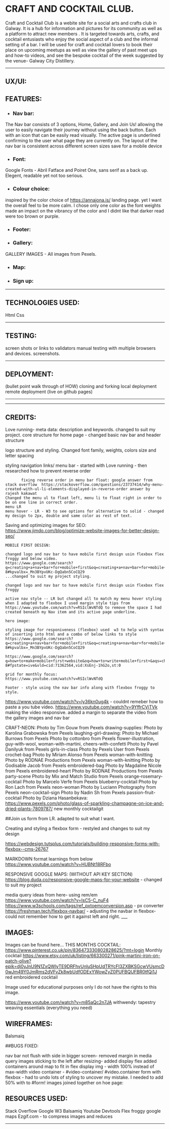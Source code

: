 # CRAFT AND COCKTAIL CLUB.

Craft and Cocktail Club is a webite site for a social arts and crafts club in Galway. It is a hub for information and pictures for its community as well as a platform to attract new members . It is targeted towards arts, crafts, and cocktail entusiasts who enjoy the social aspect of a club and the informal setting of a bar. I will be used for craft and cocktail lovers to book their place on upcoming meetups as well as view the gallery of past meet ups and how-to videos, and see the bespoke cocktail of the week suggested by the venue- Galway City Distillery.

___
## UX/UI:


## FEATURES:

* ### Nav bar:

The Nav bar consists of 3 options, Home, Gallery, and Join Us! allowing the user to easily navigate their journey without using the back button. 
Each with an icon that can be easily read visually.
The active page is underlined confirming to the user what page they are currently on.
The layout of the nav bar is consistent across different screen sizes save for a mobile device
* ### Font:
Google Fonts - Abril Fatface and Poiret One, sans serif as a back up. Elegent, readable yet not too serious.

* ### Colour choice:
inspired by the color choice of https://annajona.is/ landing page. yet I want the overall feel to be more calm.
I chose only one color as the font weights made an impact on the vibrancy of the color and I didnt like that darker read were too brown or purple. 

* ### Footer:

* ### Gallery:

GALLERY IMAGES - All images from Pexels.


* ### Map:

* ### Sign up:


___
## TECHNOLOGIES USED:

Html
Css


___

## TESTING:
screen shots or links to validators
manual testing with multiple browsers and devices. screenshots.

___
## DEPLOYMENT:
(bullet point walk through of HOW)
cloning and forking
local deployment
remote deployment (live on github pages)
___



___

## CREDITS:

Love running- meta data: description and keywords. changed to suit my project.
            core structure for home page - changed 
            basic nav bar and header structure

 logo structure and styling. Changed font family, weights, colors size and letter spacing

 styling navigation links/ menu bar - started with Love running - then researched how to prevent reverse order
            
           fixing reverse order in menu bar float: google answer from stack overflow  https://stackoverflow.com/questions/23737414/why-menu-created-with-ul-li-elements-displayed-in-reverse-order answer by rajesh kakawat
    Changed the menu ul to float left, menu li to float right in order to be on one line in correct order. 
    menu LR 
    menu hover - LR - W3 to see options for alternative to solid - changed my design to 2px, double and same color as rest of text. 

Saving and optimizing images for SEO: 
https://www.jimdo.com/blog/optimize-website-images-for-better-design-seo/

    MOBILE FIRST DESIGN: 

    changed logo and nav bar to have mobile first design usin flexbox flex froggy and below video. 
    https://www.google.com/search?q=creating+a+nav+bar+for+mobile+first&oq=creating+a+nav+bar+for+mobile+first+&aqs=chrome..69i57j33i10i160l5.20679j1j7&sourceid=chrome&ie=UTF-8#kpvalbx=_Mn3BYpvUKc-DgQabn5CoCQ29
    ...changed to suit my project styling.

    changed logo and nav bar to have mobile first design usin flexbox flex froggy

    active nav style -- LR but changed all to match my menu hover styling
    when I adapted to flexbox I used margin style tips from https://www.youtube.com/watch?v=RSIclWvNTdQ to remove the space I had created beneath my Nav item and its active page underline.

    hero image:

    styling image for responiveness (flexbox) used  w3 to help with syntax of inserting into html and a combo of below links to style 
    https://www.google.com/search?q=creating+a+nav+bar+for+mobile+first&oq=creating+a+nav+bar+for+mobile+first+&aqs=chrome..69i57j33i10i160l5.20679j1j7&sourceid=chrome&ie=UTF-8#kpvalbx=_Mn3BYpvUKc-DgQabn5CoCQ29

    https://www.google.com/search?q=how+to+make+mobile+first+website&oq=how+to+write+mobile+first+&aqs=chrome.2.0i512j69i57j0i22i30j0i10i22i30j0i22i30l3j0i15i22i30j0i390l2.16112j0j7&sourceid=chrome&ie=UTF-8#fpstate=ive&vld=cid:71362564,vid:XsEnj-1hG2o,st:0

    grid for monthly focus:
    https://www.youtube.com/watch?v=RSIclWvNTdQ

    Footer - style using the nav bar info along with flexbox froggy to style.

    
https://www.youtube.com/watch?v=ly36kn0ug4k - couldnt remeber how to paste a you tube video.
https://www.youtube.com/watch?v=9YffrCViTVk making the video responsive.
added a margin to separate the video from the gallery images and nav bar

CRAFT-NEON: Photo by Tim Gouw from Pexels
drawing-supplies: Photo by Karolina Grabowska from Pexels
laughing-girl-drawing: Photo by Michael Burrows from Pexels
Photo by cottonbro from Pexels flower-illustration, guy-with-wool, woman-with-martini, cheers-with-confetti
Photo by Pavel Danilyuk from Pexels girls-in-class
Photo by Pexels User from Pexels crochet-bag
Photo by Miriam Alonso from Pexels woman-with-knitting
Photo by RODNAE Productions from Pexels woman-with-knitting
Photo by Godisable Jacob from Pexels embroidered-bag
Photo by Magdaline Nicole from Pexels embroidered-heart
Photo by RODNAE Productions from Pexels party-scene
Photo by Mix and Match Studio from Pexels orange-rosemary-cocktail
Photo by Marcelo Verfe from Pexels blueberry-cocktail
Photo by Ron Lach from Pexels neon-woman
Photo by Luciann Photography from Pexels neon-cocktail-sign
Photo by Nadin Sh from Pexels passion-fruit-cocktail
Photo by Dziana Hasanbekava: https://www.pexels.com/photo/glass-of-sparkling-champagne-on-ice-and-dried-plants-7809787/ new monthly cocktailgit


##Join us
form from LR. adapted to suit what I want.

Creating and styling a flexbox form - restyled and changes to suit my design

https://webdesign.tutsplus.com/tutorials/building-responsive-forms-with-flexbox--cms-26767

MARKDOWN format learnings from below
https://www.youtube.com/watch?v=HUBNt18RFbo

RESPONSIVE GOOGLE MAPS: (WITHOUT API KEY SECTION)
https://blog.duda.co/responsive-google-maps-for-your-website - changed to suit my project

media query ideas from here- using rem/em
https://www.youtube.com/watch?v=IsC5-C_nuF4
https://www.w3schools.com/tags/ref_pxtoemconversion.asp - px converter 
https://freshman.tech/flexbox-navbar/ - adjusting the navbar in flexbox- could not remember how to get it against left and right.
    ___
## IMAGES: 

Images can be found here...
THIS MONTHS COCKTAIL:
https://www.pinterest.co.uk/pin/836473330802828625/?mt=login Monthly cocktail
https://www.etsy.com/uk/listing/663300271/pink-martini-iron-on-patch-olive?epik=dj0yJnU9N1ZxQWlyTE9DRFhvUnluSHpUdTRYcFI3ZXBKSGcwVUsmcD0wJm49Y0JmRms2dVFvZk8wbUdfODExYWowZyZ0PUFBQUFBR0tfQi1J red embroidered cocktail

Image used for educational purposes only I do not have the rights to this image.

https://www.youtube.com/watch?v=m85aQc2n7JA
withwendy: tapestry weaving essentials (everything you need)
## WIREFRAMES:

Balsmaiq

##BUGS FIXED:

nav bar not flush with side in bigger screen- removed margin in media query
images sticking to the left after resizing- added display flex
added containers around map to fit in flex display
img - width 100% instead of max-width
video container - #video-container/ #video.container
form with flexbox - had to undo lots of styling to uncover my mistake. I needed to add 50% with to #form!
images joined together on hoe page:
## RESOURCES USED:

Stack Overflow
Google
W3
Balsamiq 
Youtube
Devtools
Flex froggy
google maps
Ezgif.com - to compress images and reduces

___